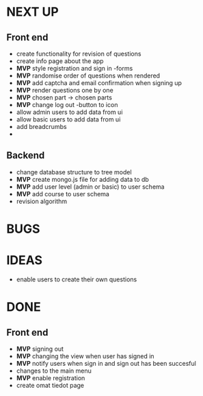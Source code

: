 # NEXT UP

## Front end

- create functionality for revision of questions
- create info page about the app
- **MVP** style registration and sign in -forms
- **MVP** randomise order of questions when rendered
- **MVP** add captcha and email confirmation when signing up
- **MVP** render questions one by one
- **MVP** chosen part -> chosen parts
- **MVP** change log out -button to icon
- allow admin users to add data from ui
- allow basic users to add data from ui
- add breadcrumbs
- 

## Backend

- change database structure to tree model
- **MVP** create mongo.js file for adding data to db
- **MVP** add user level (admin or basic) to user schema
- **MVP** add course to user schema
- revision algorithm

# BUGS

# IDEAS

- enable users to create their own questions

# DONE

## Front end

- **MVP** signing out
- **MVP** changing the view when user has signed in
- **MVP** notify users when sign in and sign out has been succesful
- changes to the main menu
- **MVP** enable registration
- create omat tiedot page
